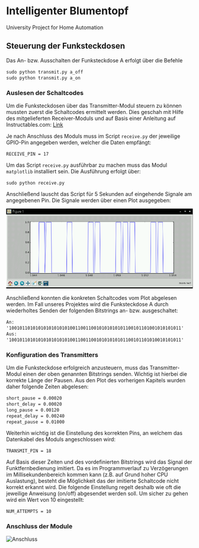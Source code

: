 # Intelligenter Blumentopf
University Project for Home Automation

## Steuerung der Funksteckdosen

Das An- bzw. Ausschalten der Funksteckdose A erfolgt über die Befehle

    sudo python transmit.py a_off
    sudo python transmit.py a_on

### Auslesen der Schaltcodes

Um die Funksteckdosen über das Transmitter-Modul steuern zu können mussten zuerst die Schaltcodes ermittelt werden. Dies geschah mit Hilfe des mitgelieferten Receiver-Moduls und auf Basis einer Anleitung auf Instructables.com: [Link](http://www.instructables.com/id/Super-Simple-Raspberry-Pi-433MHz-Home-Automation) 

Je nach Anschluss des Moduls muss im Script `receive.py` der jeweilige GPIO-Pin angegeben werden, welcher die Daten empfängt:

    RECEIVE_PIN = 17

Um das Script `receive.py` ausführbar zu machen muss das Modul `matplotlib` installiert sein. Die Ausführung erfolgt über:

    sudo python receive.py

Anschließend lauscht das Script für 5 Sekunden auf eingehende Signale am angegebenen Pin. Die Signale werden über einen Plot ausgegeben:

![Schaltcodes](images/schaltCodes_4.PNG?raw=true "Schaltcodes")

Anschließend konnten die konkreten Schaltcodes vom Plot abgelesen werden. Im Fall unseres Projektes wird die Funksteckdose A durch wiederholtes Senden der folgenden Bitstrings an- bzw. ausgeschaltet:

    An:  '10010110101010101010101001100110010101010101100101101001010101011'
    Aus: '10010110101010101010101001100110010101010101100101101010010101011'

### Konfiguration des Transmitters

Um die Funksteckdose erfolgreich anzusteuern, muss das Transmitter-Modul einen der oben genannten Bitstrings senden. Wichtig ist hierbei die korrekte Länge der Pausen. Aus den Plot des vorherigen Kapitels wurden daher folgende Zeiten abgelesen:

    short_pause = 0.00020
    short_delay = 0.00020
    long_pause = 0.00120
    repeat_delay = 0.00240
    repeat_pause = 0.01000
    
Weiterhin wichtig ist die Einstellung des korrekten Pins, an welchem das Datenkabel des Moduls angeschlossen wird:

    TRANSMIT_PIN = 18
    
Auf Basis dieser Zeiten und des vordefinierten Bitstrings wird das Signal der Funktfernbedienung imitiert. Da es im Programmverlauf zu Verzögerungen im Millisekundenbereich kommen kann (z.B. auf Grund hoher CPU Auslastung), besteht die Möglichkeit das der imitierte Schaltcode nicht korrekt erkannt wird. Die folgende Einstellung regelt deshalb wie oft die jeweilige Anweisung (on/off) abgesendet werden soll. Um sicher zu gehen wird ein Wert von 10 eingestellt:

    NUM_ATTEMPTS = 10

### Anschluss der Module

![Anschluss](img/schaltCodes_pins.jpg?raw=true "Anschluss")
